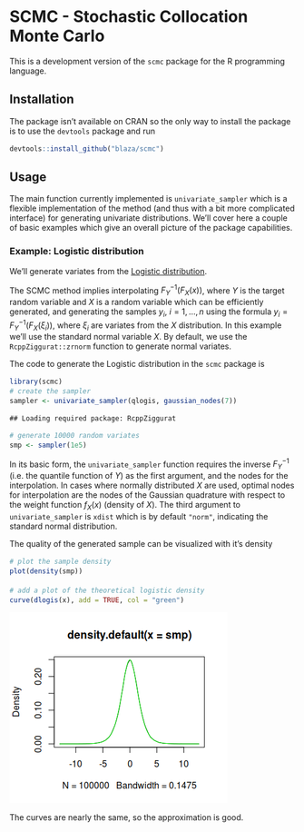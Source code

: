 SCMC - Stochastic Collocation Monte Carlo
================

This is a development version of the `scmc` package for the R
programming language.

## Installation

The package isn’t available on CRAN so the only way to install the
package is to use the `devtools` package and run

``` r
devtools::install_github("blaza/scmc")
```

## Usage

The main function currently implemented is `univariate_sampler` which is
a flexible implementation of the method (and thus with a bit more
complicated interface) for generating univariate distributions. We’ll
cover here a couple of basic examples which give an overall picture of
the package capabilities.

### Example: Logistic distribution

We’ll generate variates from the [Logistic
distribution](https://en.wikipedia.org/wiki/Logistic_distribution).

The SCMC method implies interpolating $F_Y^{-1}(F_X(x))$, where $Y$
is the target random variable and $X$ is a random variable which can
be efficiently generated, and generating the samples
$y_i,\ i=1,\dots,n$ using the formula $y_i = F_Y^{-1}(F_X(\xi_i))$,
where $\xi_i$ are variates from the $X$ distribution. In this
example we’ll use the standard normal variable $X$. By default, we use
the `RcppZiggurat::zrnorm` function to generate normal variates.

The code to generate the Logistic distribution in the `scmc` package is

``` r
library(scmc)
# create the sampler
sampler <- univariate_sampler(qlogis, gaussian_nodes(7))
```

    ## Loading required package: RcppZiggurat

``` r
# generate 10000 random variates
smp <- sampler(1e5)
```

In its basic form, the `univariate_sampler` function requires the
inverse $F_Y^{-1}$ (i.e. the quantile function of $Y$) as the first
argument, and the nodes for the interpolation. In cases where normally
distributed $X$ are used, optimal nodes for interpolation are the
nodes of the Gaussian quadrature with respect to the weight function
$f_X(x)$ (density of $X$). The third argument to
`univariate_sampler` is `xdist` which is by default `"norm"`, indicating
the standard normal distribution.

The quality of the generated sample can be visualized with it’s density

``` r
# plot the sample density
plot(density(smp))

# add a plot of the theoretical logistic density
curve(dlogis(x), add = TRUE, col = "green")
```

![](README.tex_files/figure-gfm/unnamed-chunk-3-1.png)<!-- -->

The curves are nearly the same, so the approximation is good.
